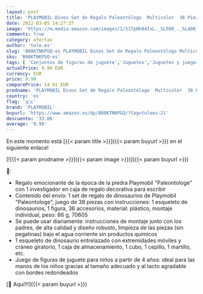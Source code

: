 ```yaml
---
layout: post
title: 'PLAYMOBIL Dinos Set de Regalo Paleontólogo  Multicolor  38 Piezas'
date: 2022-03-05 14:27:37
image: 'https://m.media-amazon.com/images/I/51TpHh84fxL._SL500_._SL400_.jpg'
comments: true
category: ofertas
author: 'tole.es'
slug: 'B08KTNKPGQ-es PLAYMOBIL Dinos Set de Regalo Paleontólogo Multicolor 38...'
sku: 'B08KTNKPGQ-es'
tags: [ 'Conjuntos de figuras de juguete','Juguetes','Juguetes y juegos','Muñecos y figuras','playmobil', ]
actualPrice: 9.99 EUR
currency: EUR
price: 9.99
comparePrice: 14.91 EUR
prodname: 'PLAYMOBIL Dinos Set de Regalo Paleontólogo  Multicolor  38 Piezas'
country: 'es'
flag: '🇪🇸'
brand: 'PLAYMOBIL'
buyurl: 'https://www.amazon.es/dp/B08KTNKPGQ/?tag=tolees-21'
descuento: '33.00'
average: '9.99'
---
```


En este momento está [{{< param title >}}]({{< param buyurl >}}) en el siguiente enlace!

[![{{< param prodname >}}]({{< param image >}})]({{< param buyurl >}})

🔎:

- Regalo emocionante de la época de la piedra Playmobil "Paleontologe" con 1 investigador en caja de regalo decorativa para escribir
- Contenido del envío: 1 set de regalo de dinosaurios de Playmobil "Paleontologe", juego de 38 piezas con instrucciones: 1 esqueleto de dinosaurios, 1 figura, 36 accesorios, material: plástico, montaje individual, peso: 86 g, 70605
- Se puede usar diariamente: instrucciones de montaje junto con los padres, de alta calidad y diseño robusto, limpieza de las piezas (sin pegatinas) bajo el agua corriente sin productos químicos
- 1 esqueleto de dinosaurio entrelazado con extremidades móviles y cráneo giratorio, 1 caja de almacenamiento, 1 cubo, 1 cepillo, 1 martillo, etc.
- Juego de figuras de juguete para niños a partir de 4 años: ideal para las manos de los niños gracias al tamaño adecuado y al tacto agradable con bordes redondeados

[🛒 Aquí!!!]({{< param buyurl >}})
